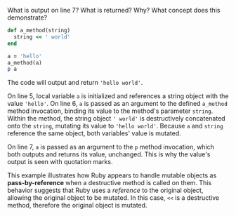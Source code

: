 What is output on line 7? What is returned? Why? What concept does this demonstrate?
```Ruby
def a_method(string)
  string << ' world'
end

a = 'hello'
a_method(a)
p a
```
The code will output and return `'hello world'`.

On line 5, local variable `a` is initialized and references a string object with the value `'hello'`. On line 6, `a` is passed as an argument to the defined `a_method` method invocation, binding its value to the method's parameter `string`. Within the method, the string object `' world'` is destructively concatenated onto the `string`, mutating its value to `'hello world'`. Because `a` and `string` reference the same object, both variables' value is mutated.

On line 7, `a` is passed as an argument to the `p` method invocation, which both outputs and returns its value, unchanged. This is why the value's output is seen with quotation marks.

This example illustrates how Ruby appears to handle mutable objects as **pass-by-reference** when a destructive method is called on them. This behavior suggests that Ruby uses a *reference* to the original object, allowing the original object to be mutated. In this case, `<<` is a destructive method, therefore the original object is mutated.